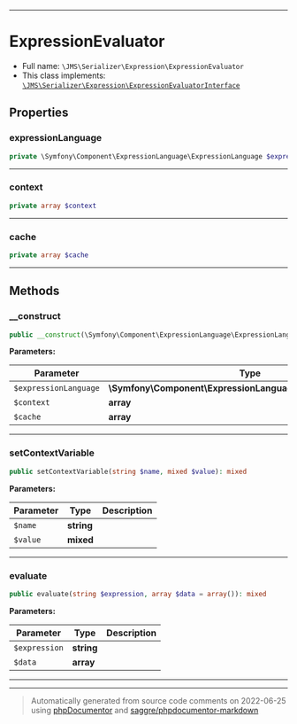 ***

# ExpressionEvaluator





* Full name: `\JMS\Serializer\Expression\ExpressionEvaluator`
* This class implements:
[`\JMS\Serializer\Expression\ExpressionEvaluatorInterface`](./ExpressionEvaluatorInterface.md)



## Properties


### expressionLanguage



```php
private \Symfony\Component\ExpressionLanguage\ExpressionLanguage $expressionLanguage
```






***

### context



```php
private array $context
```






***

### cache



```php
private array $cache
```






***

## Methods


### __construct



```php
public __construct(\Symfony\Component\ExpressionLanguage\ExpressionLanguage $expressionLanguage, array $context = array(), array $cache = array()): mixed
```








**Parameters:**

| Parameter | Type | Description |
|-----------|------|-------------|
| `$expressionLanguage` | **\Symfony\Component\ExpressionLanguage\ExpressionLanguage** |  |
| `$context` | **array** |  |
| `$cache` | **array** |  |




***

### setContextVariable



```php
public setContextVariable(string $name, mixed $value): mixed
```








**Parameters:**

| Parameter | Type | Description |
|-----------|------|-------------|
| `$name` | **string** |  |
| `$value` | **mixed** |  |




***

### evaluate



```php
public evaluate(string $expression, array $data = array()): mixed
```








**Parameters:**

| Parameter | Type | Description |
|-----------|------|-------------|
| `$expression` | **string** |  |
| `$data` | **array** |  |




***


***
> Automatically generated from source code comments on 2022-06-25 using [phpDocumentor](http://www.phpdoc.org/) and [saggre/phpdocumentor-markdown](https://github.com/Saggre/phpDocumentor-markdown)
